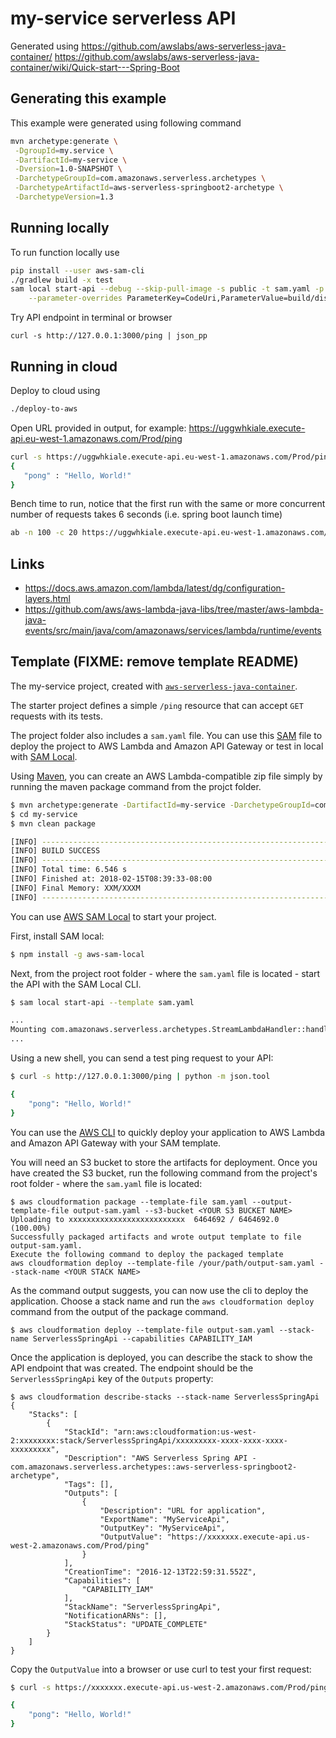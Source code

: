 # my-service serverless API

Generated using
https://github.com/awslabs/aws-serverless-java-container/
https://github.com/awslabs/aws-serverless-java-container/wiki/Quick-start---Spring-Boot

## Generating this example

This example were generated using following command

```bash
mvn archetype:generate \
 -DgroupId=my.service \
 -DartifactId=my-service \
 -Dversion=1.0-SNAPSHOT \
 -DarchetypeGroupId=com.amazonaws.serverless.archetypes \
 -DarchetypeArtifactId=aws-serverless-springboot2-archetype \
 -DarchetypeVersion=1.3
```

## Running locally

To run function locally use

```bash
pip install --user aws-sam-cli
./gradlew build -x test
sam local start-api --debug --skip-pull-image -s public -t sam.yaml -p 3000 \
    --parameter-overrides ParameterKey=CodeUri,ParameterValue=build/distributions/serverless-java-spring-boot.zip
```

Try API endpoint in terminal or browser

```
curl -s http://127.0.0.1:3000/ping | json_pp
```

## Running in cloud

Deploy to cloud using
```bash
./deploy-to-aws
```

Open URL provided in output, for example: https://uggwhkiale.execute-api.eu-west-1.amazonaws.com/Prod/ping

```bash
curl -s https://uggwhkiale.execute-api.eu-west-1.amazonaws.com/Prod/ping | json_pp
{
   "pong" : "Hello, World!"
}
```

Bench time to run, notice that the first run with the same or more concurrent number of requests takes 6 seconds (i.e. spring boot launch time)
```bash
ab -n 100 -c 20 https://uggwhkiale.execute-api.eu-west-1.amazonaws.com/Prod/ping
```

## Links

  * https://docs.aws.amazon.com/lambda/latest/dg/configuration-layers.html
  * https://github.com/aws/aws-lambda-java-libs/tree/master/aws-lambda-java-events/src/main/java/com/amazonaws/services/lambda/runtime/events

## Template (FIXME: remove template README)
The my-service project, created with [`aws-serverless-java-container`](https://github.com/awslabs/aws-serverless-java-container).

The starter project defines a simple `/ping` resource that can accept `GET` requests with its tests.

The project folder also includes a `sam.yaml` file. You can use this [SAM](https://github.com/awslabs/serverless-application-model) file to deploy the project to AWS Lambda and Amazon API Gateway or test in local with [SAM Local](https://github.com/awslabs/aws-sam-local).

Using [Maven](https://maven.apache.org/), you can create an AWS Lambda-compatible zip file simply by running the maven package command from the projct folder.
```bash
$ mvn archetype:generate -DartifactId=my-service -DarchetypeGroupId=com.amazonaws.serverless.archetypes -DarchetypeArtifactId=aws-serverless-springboot2-archetype -DarchetypeVersion=1.3 -DgroupId=my.service -Dversion=1.0-SNAPSHOT -Dinteractive=false
$ cd my-service
$ mvn clean package

[INFO] ------------------------------------------------------------------------
[INFO] BUILD SUCCESS
[INFO] ------------------------------------------------------------------------
[INFO] Total time: 6.546 s
[INFO] Finished at: 2018-02-15T08:39:33-08:00
[INFO] Final Memory: XXM/XXXM
[INFO] ------------------------------------------------------------------------
```

You can use [AWS SAM Local](https://github.com/awslabs/aws-sam-local) to start your project.

First, install SAM local:

```bash
$ npm install -g aws-sam-local
```

Next, from the project root folder - where the `sam.yaml` file is located - start the API with the SAM Local CLI.

```bash
$ sam local start-api --template sam.yaml

...
Mounting com.amazonaws.serverless.archetypes.StreamLambdaHandler::handleRequest (java8) at http://127.0.0.1:3000/{proxy+} [OPTIONS GET HEAD POST PUT DELETE PATCH]
...
```

Using a new shell, you can send a test ping request to your API:

```bash
$ curl -s http://127.0.0.1:3000/ping | python -m json.tool

{
    "pong": "Hello, World!"
}
``` 

You can use the [AWS CLI](https://aws.amazon.com/cli/) to quickly deploy your application to AWS Lambda and Amazon API Gateway with your SAM template.

You will need an S3 bucket to store the artifacts for deployment. Once you have created the S3 bucket, run the following command from the project's root folder - where the `sam.yaml` file is located:

```
$ aws cloudformation package --template-file sam.yaml --output-template-file output-sam.yaml --s3-bucket <YOUR S3 BUCKET NAME>
Uploading to xxxxxxxxxxxxxxxxxxxxxxxxxx  6464692 / 6464692.0  (100.00%)
Successfully packaged artifacts and wrote output template to file output-sam.yaml.
Execute the following command to deploy the packaged template
aws cloudformation deploy --template-file /your/path/output-sam.yaml --stack-name <YOUR STACK NAME>
```

As the command output suggests, you can now use the cli to deploy the application. Choose a stack name and run the `aws cloudformation deploy` command from the output of the package command.
 
```
$ aws cloudformation deploy --template-file output-sam.yaml --stack-name ServerlessSpringApi --capabilities CAPABILITY_IAM
```

Once the application is deployed, you can describe the stack to show the API endpoint that was created. The endpoint should be the `ServerlessSpringApi` key of the `Outputs` property:

```
$ aws cloudformation describe-stacks --stack-name ServerlessSpringApi
{
    "Stacks": [
        {
            "StackId": "arn:aws:cloudformation:us-west-2:xxxxxxxx:stack/ServerlessSpringApi/xxxxxxxxx-xxxx-xxxx-xxxx-xxxxxxxxx", 
            "Description": "AWS Serverless Spring API - com.amazonaws.serverless.archetypes::aws-serverless-springboot2-archetype", 
            "Tags": [], 
            "Outputs": [
                {
                    "Description": "URL for application",
                    "ExportName": "MyServiceApi",
                    "OutputKey": "MyServiceApi",
                    "OutputValue": "https://xxxxxxx.execute-api.us-west-2.amazonaws.com/Prod/ping"
                }
            ], 
            "CreationTime": "2016-12-13T22:59:31.552Z", 
            "Capabilities": [
                "CAPABILITY_IAM"
            ], 
            "StackName": "ServerlessSpringApi", 
            "NotificationARNs": [], 
            "StackStatus": "UPDATE_COMPLETE"
        }
    ]
}

```

Copy the `OutputValue` into a browser or use curl to test your first request:

```bash
$ curl -s https://xxxxxxx.execute-api.us-west-2.amazonaws.com/Prod/ping | python -m json.tool

{
    "pong": "Hello, World!"
}
```